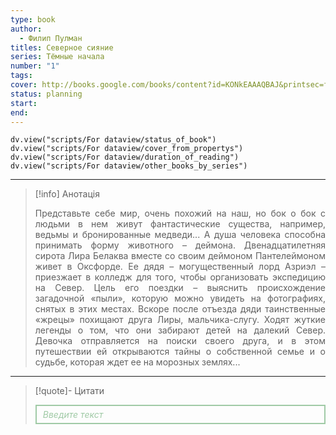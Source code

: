```yaml
---
type: book
author:
  - Филип Пулман
titles: Северное сияние
series: Тёмные начала
number: "1"
tags: 
cover: http://books.google.com/books/content?id=KONkEAAAQBAJ&printsec=frontcover&img=1&zoom=1&edge=curl&source=gbs_api
status: planning
start: 
end: 
---
```

```dataviewjs
dv.view("scripts/For dataview/status_of_book")
dv.view("scripts/For dataview/cover_from_propertys")
dv.view("scripts/For dataview/duration_of_reading")
dv.view("scripts/For dataview/other_books_by_series")
```
---

>[!info] Анотація
><p align="justify">Представьте себе мир, очень похожий на наш, но бок о бок с людьми в нем живут фантастические существа, например, ведьмы и бронированные медведи... А душа человека способна принимать форму животного – деймона. Двенадцатилетняя сирота Лира Белаква вместе со своим деймоном Пантелеймоном живет в Оксфорде. Ее дядя – могущественный лорд Азриэл – приезжает в колледж для того, чтобы организовать экспедицию на Север. Цель его поездки – выяснить происхождение загадочной «пыли», которую можно увидеть на фотографиях, снятых в этих местах. Вскоре после отъезда дяди таинственные «жрецы» похищают друга Лиры, мальчика-слугу. Ходят жуткие легенды о том, что они забирают детей на далекий Север. Девочка отправляется на поиски своего друга, и в этом путешествии ей открываются тайны о собственной семье и о судьбе, которая ждет ее на морозных землях...</p>

---

>[!quote]- Цитати
><div align="justify" style="border: 2px solid #A0CAA6; padding: 5px 10px 5px 10px; font-style: italic; color: #A0CAA6 ">Введите текст</div>